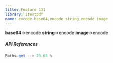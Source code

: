 ```yaml
---
title: Feature 131
library: itextpdf
name: encode base64,encode string,encode image
---
```


**base64**->encode **string**->encode **image**->encode 

##### API References

```java
Paths.get --> 23.08 %
```

